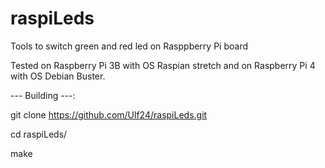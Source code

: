 # raspiLeds
Tools to switch green and red led on Rasppberry Pi board

Tested on Raspberry Pi 3B with OS Raspian stretch and on Raspberry Pi 4 with OS Debian Buster.


--- Building ---:

git clone https://github.com/Ulf24/raspiLeds.git

cd raspiLeds/

make


